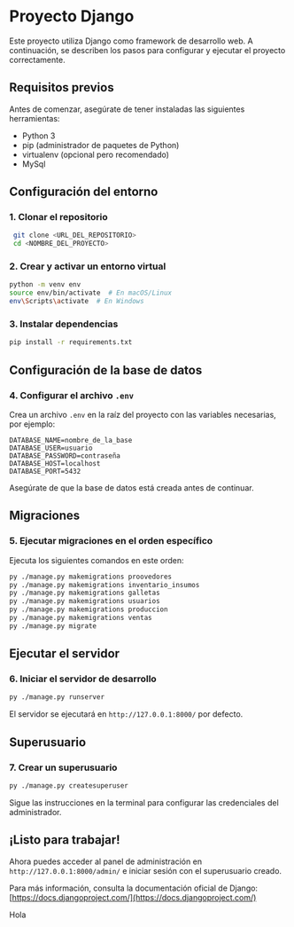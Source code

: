 # Proyecto Django

Este proyecto utiliza Django como framework de desarrollo web. A continuación, se describen los pasos para configurar y ejecutar el proyecto correctamente.

## Requisitos previos

Antes de comenzar, asegúrate de tener instaladas las siguientes herramientas:

- Python 3
- pip (administrador de paquetes de Python)
- virtualenv (opcional pero recomendado)
- MySql

## Configuración del entorno

### 1. Clonar el repositorio
```sh
 git clone <URL_DEL_REPOSITORIO>
 cd <NOMBRE_DEL_PROYECTO>
```

### 2. Crear y activar un entorno virtual
```sh
python -m venv env
source env/bin/activate  # En macOS/Linux
env\Scripts\activate  # En Windows
```

### 3. Instalar dependencias
```sh
pip install -r requirements.txt
```

## Configuración de la base de datos

### 4. Configurar el archivo `.env`
Crea un archivo `.env` en la raíz del proyecto con las variables necesarias, por ejemplo:
```env
DATABASE_NAME=nombre_de_la_base
DATABASE_USER=usuario
DATABASE_PASSWORD=contraseña
DATABASE_HOST=localhost
DATABASE_PORT=5432
```

Asegúrate de que la base de datos está creada antes de continuar.

## Migraciones

### 5. Ejecutar migraciones en el orden específico
Ejecuta los siguientes comandos en este orden:
```sh
py ./manage.py makemigrations proovedores
py ./manage.py makemigrations inventario_insumos
py ./manage.py makemigrations galletas
py ./manage.py makemigrations usuarios
py ./manage.py makemigrations produccion
py ./manage.py makemigrations ventas
py ./manage.py migrate
```

## Ejecutar el servidor

### 6. Iniciar el servidor de desarrollo
```sh
py ./manage.py runserver
```

El servidor se ejecutará en `http://127.0.0.1:8000/` por defecto.

## Superusuario

### 7. Crear un superusuario
```sh
py ./manage.py createsuperuser
```
Sigue las instrucciones en la terminal para configurar las credenciales del administrador.

## ¡Listo para trabajar!
Ahora puedes acceder al panel de administración en `http://127.0.0.1:8000/admin/` e iniciar sesión con el superusuario creado.

Para más información, consulta la documentación oficial de Django: [https://docs.djangoproject.com/](https://docs.djangoproject.com/)

Hola

